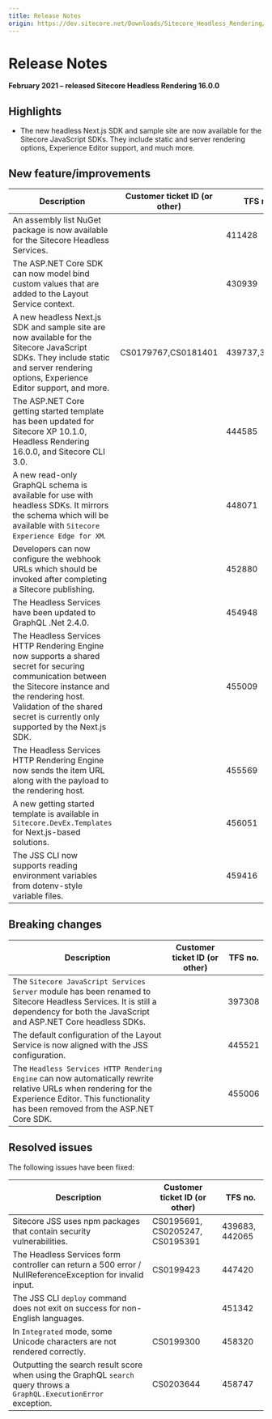 ```yaml
---
title: Release Notes
origin: https://dev.sitecore.net/Downloads/Sitecore_Headless_Rendering/16x/Sitecore_Headless_Rendering_1600/Release_Notes
---
```


# Release Notes

**February 2021 – released Sitecore Headless Rendering 16.0.0**

## Highlights

-   The new headless Next.js SDK and sample site are now available for the Sitecore JavaScript SDKs. They include static and server rendering options, Experience Editor support, and much more.

## New feature/improvements

 | Description | Customer ticket ID (or other) | TFS no. |
 | --- | --- | --- |
 | An assembly list NuGet package is now available for the Sitecore Headless Services. |  | 411428 |
 | The ASP.NET Core SDK can now model bind custom values that are added to the Layout Service context.​ |  | 430939 |
 | A new headless Next.js SDK and sample site are now available for the Sitecore JavaScript SDKs. They include static and server rendering options, Experience Editor support, and more.​ | CS0179767,CS0181401 | 439737,398529 |
 | The ASP.NET Core getting started template has been updated for Sitecore XP 10.1.0, Headless Rendering 16.0.0, and Sitecore CLI 3.0. |  | 444585 |
 | A new read-only GraphQL schema is available for use with headless SDKs. It mirrors the schema which will be available with `Sitecore Experience Edge for XM`. |  | 448071 |
 | ​Developers can now configure the webhook URLs which should be invoked after completing a Sitecore publishing. |  | 452880 |
 | ​The Headless Services have been updated to GraphQL .Net 2.4.0. |  | 454948 |
 | The Headless Services HTTP Rendering Engine now supports a shared secret for securing communication between the Sitecore instance and the rendering host. Validation of the shared secret is currently only supported by the Next.js SDK. |  | 455009 |
 | The Headless Services HTTP Rendering Engine now sends the item URL along with the payload to the rendering host. |  | 455569 |
 | ​A new getting started template is available in `Sitecore.DevEx.Templates` for Next.js-based solutions. |  | 456051 |
 | The JSS CLI now supports reading environment variables from dotenv-style variable files.​ |  | 459416 |

## Breaking changes

 | Description | Customer ticket ID (or other) | TFS no. |
 | --- | --- | --- |
 | The `Sitecore JavaScript Services Server` module has been renamed to Sitecore Headless Services. It is still a dependency for both the JavaScript and ASP.NET Core headless SDKs. |  | 397308 |
 | The default configuration of the Layout Service is now aligned with the JSS configuration. |  | 445521 |  |
 | The `Headless Services HTTP Rendering Engine` can now automatically rewrite relative URLs when rendering for the Experience Editor. This functionality has been removed from the ASP.NET Core SDK. |  | 455006 |

## Resolved issues

The following issues have been fixed:

 | Description | Customer ticket ID (or other) | TFS no. |
 | --- | --- | --- |
 | Sitecore JSS uses npm packages that contain security vulnerabilities.​ | CS0195691, CS0205247, CS0195391 | 439683, 442065 |
 | The Headless Services form controller can return a 500 error / NullReferenceException for invalid input.​ | CS0199423 | 447420 |
 | The JSS CLI `deploy` command does not exit on success for non-English languages. |  | 451342 |
 | In `Integrated` mode, some Unicode characters are not rendered correctly​. | CS0199300 | 458320 |
 | Outputting the search result score when using the GraphQL `search` query throws a `GraphQL.ExecutionError` exception.​ | CS0203644 | 458747 |